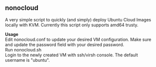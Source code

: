 ## nonocloud

A very simple script to quickly (and simply) deploy Ubuntu Cloud Images locally with KVM. Currently this script only supports amd64 trusty.

**Usage**    
Edit nonocloud.conf to update your desired VM configuration. Make sure and update the password field with your       desired password.  
Run nonocloud.sh  
Login to the newly created VM with ssh/virsh console. The default username is "ubuntu".  

